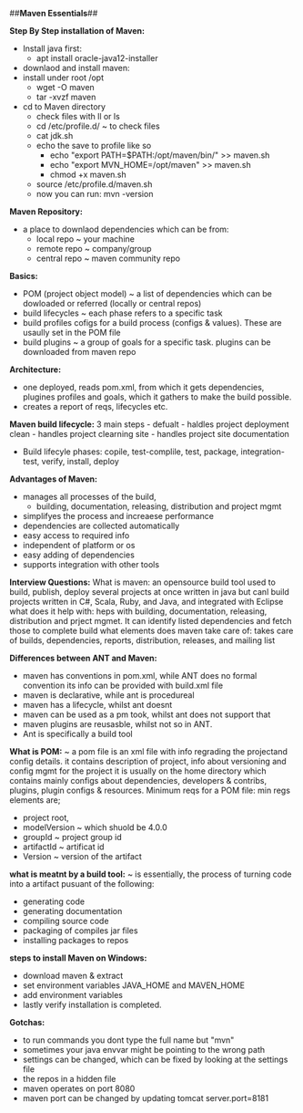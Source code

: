 ##**Maven Essentials**##

**Step By Step installation of Maven:**
- Install java first: 
  - apt install oracle-java12-installer
- downlaod and install maven:
- install under root /opt
  - wget <maven dowload-link> -O maven
  - tar -xvzf maven
- cd to Maven directory
  - check files with ll or ls
  - cd /etc/profile.d/ ~ to check files
  - cat jdk.sh 
  - echo the save to profile like so 
    - echo "export PATH=$PATH:/opt/maven/bin/" >> maven.sh
    - echo "export MVN_HOME=/opt/maven" >> maven.sh
    - chmod +x  maven.sh
  - source /etc/profile.d/maven.sh
  - now you can run:  mvn -version  

**Maven Repository:** 
- a place to downlaod dependencies which can be from:
    - local repo   ~ your machine
    - remote repo ~ company/group
    - central repo ~ maven community repo

**Basics:**
- POM (project object model) 
  ~ a list of dependencies which can be dowloaded or referred (locally or central repos) 
- build lifecycles
  ~ each phase refers to a specific task
- build profiles  cofigs for a build process (configs & values).  These are usaully set in the POM file
- build plugins ~ a group of goals  for a specific task. plugins can be downloaded from maven repo

**Architecture:**
- one deployed, reads pom.xml, from which it gets dependencies, plugines profiles and goals, which it gathers to make the build possible.
- creates a report of reqs, lifecycles etc.

**Maven build lifecycle:**
3 main steps - 
defualt - haldles project deployment 
clean - handles project clearning
site - handles project site documentation
  - Build lifecyle phases:  copile, test-complile, test, package, integration-test, verify, install, deploy

**Advantages of Maven:**
- manages all processes of the build, 
   - building, documentation, releasing, distribution and project mgmt
- simplifyes the process  and increaese performance
- dependencies are collected automatically
- easy access to required info
- independent of platform or os
- easy adding of dependencies
- supports integration with other tools

**Interview Questions:**
What is maven: an opensource build tool used to build, publish, deploy several projects at once
written in java but canl build projects written in C#, Scala, Ruby, and Java, and integrated with Eclipse
what does it help with: heps with building, documentation, releasing, distribution and prject mgmet. It can identify listed dependencies 
and fetch those to complete build
what elements does maven take care of: takes care of builds, dependencies, reports, distribution, releases, and mailing list

**Differences between ANT and Maven:**
- maven has conventions in pom.xml, while ANT does no formal convention its info can be provided with build.xml file
- maven is declarative, while ant is procedureal
- maven has a lifecycle, whilst ant doesnt
- maven can be used as a pm took, whilst ant does not support that
- maven plugins are reusasble, whilst not so in ANT. 
- Ant is specifically a build tool 

**What is POM:**
~ a pom file is an xml file with info regrading the projectand config details. 
it contains description of project, info about versioning and config mgmt for the project
it is usually on the home directory which contains mainly configs  about dependencies, developers & contribs, plugins, plugin configs & resources.
Minimum reqs for a POM file: min regs elements are; 
  - project root, 
  - modelVersion ~ which shuold be 4.0.0
  - groupId ~ project group id
  - artifactId ~ artificat id
  - Version ~ version of the artifact

**what is meatnt by a build tool:**
~ is essentially, the process of turning code into a artifact pusuant of the following:
- generating code
- generating documentation
- compiling source code
- packaging of compiles jar files
- installing packages to repos 

**steps to  install Maven on Windows:**
- download maven & extract
- set environment variables JAVA_HOME and MAVEN_HOME
- add environment variables
- lastly verify installation is completed.

**Gotchas:**
- to run commands you dont type the full name but "mvn"
- sometimes your java envvar might be pointing to the wrong path
- settings can be changed, which can be fixed by looking at the settings file
- the repos in a hidden file 
- maven operates on port 8080
- maven port can be changed by updating tomcat server.port=8181



